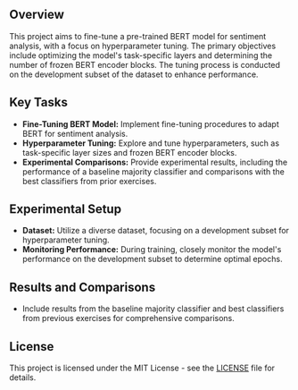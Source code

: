 ## Overview
This project aims to fine-tune a pre-trained BERT model for sentiment analysis, with a focus on hyperparameter tuning. The primary objectives include optimizing the model's task-specific layers and determining the number of frozen BERT encoder blocks. The tuning process is conducted on the development subset of the dataset to enhance performance.

## Key Tasks
- **Fine-Tuning BERT Model:** Implement fine-tuning procedures to adapt BERT for sentiment analysis.
- **Hyperparameter Tuning:** Explore and tune hyperparameters, such as task-specific layer sizes and frozen BERT encoder blocks.
- **Experimental Comparisons:** Provide experimental results, including the performance of a baseline majority classifier and comparisons with the best classifiers from prior exercises.

## Experimental Setup
- **Dataset:** Utilize a diverse dataset, focusing on a development subset for hyperparameter tuning.
- **Monitoring Performance:** During training, closely monitor the model's performance on the development subset to determine optimal epochs.

## Results and Comparisons
- Include results from the baseline majority classifier and best classifiers from previous exercises for comprehensive comparisons.

## License
This project is licensed under the MIT License - see the [LICENSE](LICENSE) file for details.

